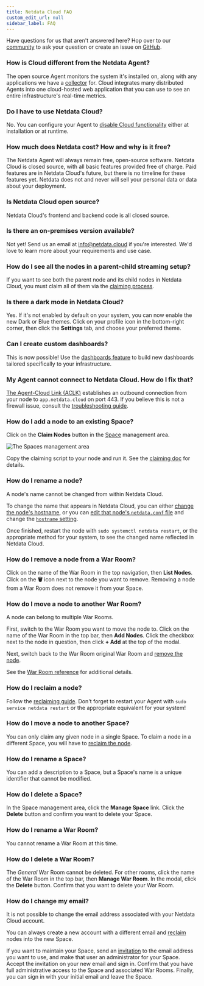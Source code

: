 ```yaml
---
title: Netdata Cloud FAQ
custom_edit_url: null
sidebar_label: FAQ
---
```


Have questions for us that aren't answered here? Hop over to our [community](https://community.netdata.cloud/) to ask
your question or create an issue on [GitHub](https://github.com/netdata/netdata/issues/new/choose).

### How is Cloud different from the Netdata Agent?

The open source Agent monitors the system it's installed on, along with any applications we have a
[collector](/docs/agent/collectors) for. Cloud integrates many distributed Agents into one cloud-hosted web application
that you can use to see an entire infrastructure's real-time metrics.

### Do I have to use Netdata Cloud?

No. You can configure your Agent to [disable Cloud functionality](/docs/agent/aclk#disable-the-aclk) either at
installation or at runtime.

### How much does Netdata cost? How and why is it free?

The Netdata Agent will always remain free, open-source software. Netdata Cloud is closed source, with all basic features
provided free of charge. Paid features are in Netdata Cloud's future, but there is no timeline for these features yet.
Netdata does not and never will sell your personal data or data about your deployment.

### Is Netdata Cloud open source?

Netdata Cloud's frontend and backend code is all closed source.

### Is there an on-premises version available?

Not yet! Send us an email at [info@netdata.cloud](mailto:info@netdata.cloud) if you're interested. We'd love to learn
more about your requirements and use case.

### How do I see all the nodes in a parent-child streaming setup?

If you want to see both the parent node and its child nodes in Netdata Cloud, you must claim all of them via the
[claiming process](/docs/cloud/get-started#claim-a-node).

### Is there a dark mode in Netdata Cloud?

Yes. If it's not enabled by default on your system, you can now enable the new Dark or Blue themes. Click on your
profile icon in the bottom-right corner, then click the **Settings** tab, and choose your preferred theme.

### Can I create custom dashboards?

This is now possible! Use the [dashboards feature](https://learn.netdata.cloud/docs/cloud/visualize/dashboards) to build
new dashboards tailored specifically to your infrastructure.

### My Agent cannot connect to Netdata Cloud. How do I fix that?

[The Agent-Cloud Link (ACLK)](/docs/agent/aclk) establishes an outbound connection from your node to `app.netdata.cloud`
on port 443. If you believe this is not a firewall issue, consult the [troubleshooting
guide](/docs/agent/claim/#troubleshooting).

### How do I add a node to an existing Space?

Click on the **Claim Nodes** button in the [Space](/docs/cloud/spaces) management area.

![The Spaces management
area](https://user-images.githubusercontent.com/1153921/108531119-94f86d80-7293-11eb-8988-12894c55e462.png)

Copy the claiming script to your node and run it. See the [claiming doc](/docs/agent/claim) for details.

### How do I rename a node?

A node's name cannot be changed from within Netdata Cloud. 

To change the name that appears in Netdata Cloud, you can either [change the node's
hostname](https://www.tecmint.com/set-hostname-permanently-in-linux/), or you can [edit that node's `netdata.conf`
file](/docs/configure/nodes) and change the [`hostname` setting](/docs/agent/daemon/config#global-section-options).

Once finished, restart the node with `sudo systemctl netdata restart`, or the appropriate method for your system, to see
the changed name reflected in Netdata Cloud.

### How do I remove a node from a War Room?

Click on the name of the War Room in the top navigation, then **List Nodes**. Click on the **🗑** icon next to the node
you want to remove. Removing a node from a War Room does not remove it from your Space.

### How do I move a node to another War Room?

A node can belong to multiple War Rooms.

First, switch to the War Room you want to move the node to. Click on the name of the War Room in the top bar, then **Add
Nodes**. Click the checkbox next to the node in question, then click **+ Add** at the top of the modal.

Next, switch back to the War Room original War Room and [remove the node](#how-do-i-remove-a-node-from-a-war-room).

See the [War Room reference](/docs/cloud/war-rooms#manage-war-rooms) for additional details.

### How do I reclaim a node?

Follow the [reclaiming guide](/docs/agent/claim/#remove-and-reclaim-a-node). Don't forget to restart your Agent with
`sudo service netdata restart` or the appropriate equivalent for your system!

### How do I move a node to another Space?

You can only claim any given node in a single Space. To claim a node in a different Space, you will have to [reclaim the
node](/docs/agent/claim/#remove-and-reclaim-a-node).

### How do I rename a Space?

You can add a description to a Space, but a Space's name is a unique identifier that cannot be modified.

### How do I delete a Space?

In the Space management area, click the **Manage Space** link. Click the **Delete** button and confirm you want to
delete your Space.

### How do I rename a War Room?

You cannot rename a War Room at this time.

### How do I delete a War Room?

The _General_ War Room cannot be deleted. For other rooms, click the name of the War Room in the top bar, then **Manage
War Room**. In the modal, click the **Delete** button. Confirm that you want to delete your War Room.

### How do I change my email?

It is not possible to change the email address associated with your Netdata Cloud account.

You can always create a new account with a different email and [reclaim](/docs/agent/claim/#remove-and-reclaim-a-node)
nodes into the new Space.

If you want to maintain your Space, send an [invitation](/docs/cloud/manage/invite-your-team) to the email address you
want to use, and make that user an administrator for your Space. Accept the invitation on your new email and sign in.
Confirm that you have full administrative access to the Space and associated War Rooms. Finally, you can sign in with
your initial email and leave the Space.
